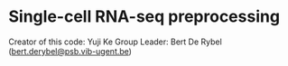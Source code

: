 # Single-cell RNA-seq preprocessing
Creator of this code: Yuji Ke
Group Leader: Bert De Rybel (bert.derybel@psb.vib-ugent.be)
